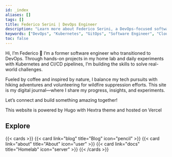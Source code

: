 ```yaml
---
id: _index
aliases: []
tags: []
title: Federico Serini | DevOps Engineer
description: "Learn more about Federico Serini, a DevOps-focused software engineer passionate about Kubernetes, GitOps, and cloud automation."
keywords: ["DevOps", "Kubernetes", "GitOps", "Software Engineer", "Cloud Automation"]
toc: false
---
```


Hi, I’m Federico 👋 I’m a former software engineer who transitioned to DevOps. Through hands-on projects in my home lab and daily experiments with Kubernetes and CI/CD pipelines, I’m building the skills to solve real-world challenges.

Fueled by coffee and inspired by nature, I balance my tech pursuits with hiking adventures and volunteering for wildfire suppression efforts. This site is my digital journal—where I share my progress, insights, and experiments.

Let’s connect and build something amazing together!

This website is powered by Hugo with Hextra theme and hosted on Vercel

## Explore

{{< cards >}}
  {{< card link="blog" title="Blog" icon="pencil" >}}
  {{< card link="about" title="About" icon="user" >}}
  {{< card link="docs" title="Homelab" icon="server" >}}
{{< /cards >}}

<div>
  <script> window.va = window.va || function () { (window.vaq = window.vaq || []).push(arguments); };</script>
  <script defer src="/_vercel/insights/script.js"></script>
</div>
